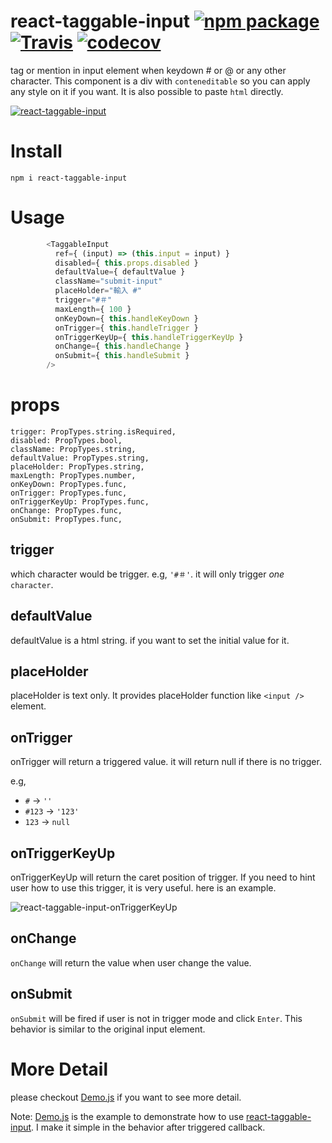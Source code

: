 # react-taggable-input [![npm package][npm-badge]][npm] [![Travis][build-badge]][build] [![codecov][codecov-badge]][codecov]

tag or mention in input element when keydown # or @ or any other character. This component is a div with `conteneditable` so you can apply any style on it if you want. It is also possible to paste `html` directly.

[![react-taggable-input](http://bingo.d.pr/LG6X.gif)](http://blog.blackbing.net/react-taggable-input/)


# Install

```
npm i react-taggable-input
```

# Usage
```js
        <TaggableInput
          ref={ (input) => (this.input = input) }
          disabled={ this.props.disabled }
          defaultValue={ defaultValue }
          className="submit-input"
          placeHolder="輸入 #"
          trigger="#＃"
          maxLength={ 100 }
          onKeyDown={ this.handleKeyDown }
          onTrigger={ this.handleTrigger }
          onTriggerKeyUp={ this.handleTriggerKeyUp }
          onChange={ this.handleChange }
          onSubmit={ this.handleSubmit }
        />
```

# props

```
trigger: PropTypes.string.isRequired,
disabled: PropTypes.bool,
className: PropTypes.string,
defaultValue: PropTypes.string,
placeHolder: PropTypes.string,
maxLength: PropTypes.number,
onKeyDown: PropTypes.func,
onTrigger: PropTypes.func,
onTriggerKeyUp: PropTypes.func,
onChange: PropTypes.func,
onSubmit: PropTypes.func,
```
## trigger

which character would be trigger. e.g, `'#＃'`. it will only trigger *one* `character`.

## defaultValue

defaultValue is a html string. if you want to set the initial value for it.

## placeHolder

placeHolder is text only. It provides placeHolder function like `<input />` element.

## onTrigger

onTrigger will return a triggered value. it will return null if there is no trigger.

e.g,
* `#` -> `''`
* `#123` -> `'123'`
* `123` -> `null`

## onTriggerKeyUp

onTriggerKeyUp will return the caret position of trigger. If you need to hint user how to use this trigger, it is very useful. here is an example.

![react-taggable-input-onTriggerKeyUp](http://bingo.d.pr/1gIzU.png)

## onChange

`onChange` will return the value when user change the value.

## onSubmit

`onSubmit` will be fired if user is not in trigger mode and click `Enter`. This behavior is similar to the original input element.


# More Detail

please checkout [Demo.js](https://github.com/blackbing/react-taggable-input/blob/master/src/components/Demo.js) if you want to see more detail.

Note: [Demo.js](https://github.com/blackbing/react-taggable-input/blob/master/src/components/Demo.js) is the example to demonstrate how to use [react-taggable-input](https://github.com/blackbing/react-taggable-input). I make it simple in the behavior after triggered callback.

[npm-badge]: https://img.shields.io/npm/v/react-taggable-input.svg?style=flat-square
[npm]: https://www.npmjs.com/package/react-taggable-input

[build-badge]: https://img.shields.io/travis/blackbing/react-taggable-input/master.svg?style=flat-square
[build]: https://travis-ci.org/blackbing/react-taggable-input

[codecov-badge]: https://codecov.io/gh/blackbing/react-taggable-input/branch/master/graph/badge.svg
[codecov]: https://codecov.io/gh/blackbing/react-taggable-input


